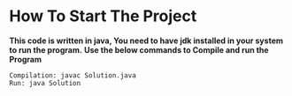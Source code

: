 # How To Start The Project

**This code is written in java, You need to have jdk installed in your system to run the program.**
**Use the below commands to Compile and run the Program**

```
Compilation: javac Solution.java
Run: java Solution
```

